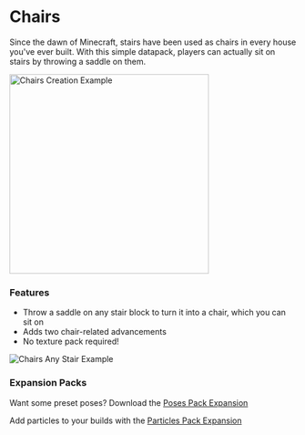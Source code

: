 # Chairs <!--$headerTitle--> <!--$pmc:delete-->

Since the dawn of Minecraft, stairs have been used as chairs in every house you've ever built. With this simple datapack, players can actually sit on stairs by throwing a saddle on them. <!--$pmc:headerSize-->

<img src="images/chairs_creation_example.webp" alt="Chairs Creation Example" width="350"/> <!--$localAssetToURL--> <!--$modrinth:replaceWithVideo--> <!--$pmc:delete-->

### Features
- Throw a saddle on any stair block to turn it into a chair, which you can sit on
- Adds two chair-related advancements
- No texture pack required!

![Chairs Any Stair Example](images/chairs_any_stair_example.png) <!--$localAssetToURL-->

### Expansion Packs
<!--- these will get links when those pages are made available-->
Want some preset poses? Download the [Poses Pack Expansion]($dynamicLink:gm4_poses_pack)

Add particles to your builds with the [Particles Pack Expansion]($dynamicLink:gm4_particles_pack)
